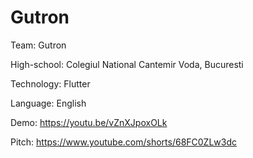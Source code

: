 # Gutron

Team: Gutron

High-school: Colegiul National Cantemir Voda, Bucuresti

Technology: Flutter

Language: English

Demo: https://youtu.be/vZnXJpoxOLk

Pitch: https://www.youtube.com/shorts/68FC0ZLw3dc
